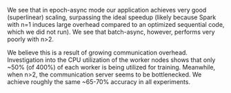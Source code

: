 We see that in epoch-async mode our application achieves very good (superlinear) scaling, surpassing the ideal speedup (likely because Spark with n=1 induces large overhead compared to an optimized sequential code, which we did not run). We see that batch-async, however, performs very poorly with n>2.

We believe this is a result of growing communication overhead. Investigation into the CPU utilization of the worker nodes shows that only ~50% (of 400%) of each worker is being utilized for training. Meanwhile, when n>2, the communication server seems to be bottlenecked. We achieve roughly the same ~65-70% accuracy in all experiments.


